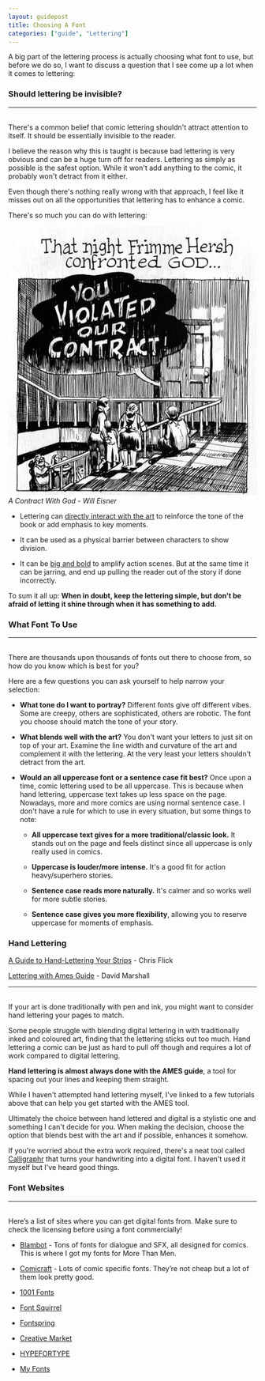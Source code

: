 ```yaml
---
layout: guidepost
title: Choosing A Font
categories: ["guide", "Lettering"]
---
```


A big part of the lettering process is actually choosing what font to use, but before we do so, I want to discuss a question that I see come up a lot when it comes to lettering:

### Should lettering be invisible?

<hr><br>
There's a common belief that comic lettering shouldn't attract attention to itself. It should be essentially invisible to the reader.

I believe the reason why this is taught is because bad lettering is very obvious and can be a huge turn off for readers. Lettering as simply as possible is the safest option. While it won't add anything to the comic, it probably won't detract from it either.

Even though there's nothing really wrong with that approach, I feel like it misses out on all the opportunities that lettering has to enhance a comic.

There's so much you can do with lettering:

![](/images/guide/eisner.jpg)
*A Contract With God - Will Eisner*

- Lettering can [directly interact with the art](https://www.instagram.com/p/Bi9tar6Br1D/) to reinforce the tone of the book or add emphasis to key moments.

- It can be used as a physical barrier between characters to show division.

- It can be [big and bold](https://www.instagram.com/p/BcXb-qpFnaa/) to amplify action scenes. But at the same time it can be jarring, and end up pulling the reader out of the story if done incorrectly.

To sum it all up: **When in doubt, keep the lettering simple, but don't be afraid of letting it shine through when it has something to add.**

### What Font To Use

<hr><br>
There are thousands upon thousands of fonts out there to choose from, so how do you know which is best for you?

Here are a few questions you can ask yourself to help narrow your selection:

- **What tone do I want to portray?** Different fonts give off different vibes. Some are creepy, others are sophisticated, others are robotic. The font you choose should match the tone of your story.

- **What blends well with the art?** You don't want your letters to just sit on top of your art. Examine the line width and curvature of the art and complement it with the lettering. At the very least your letters shouldn't detract from the art.

- **Would an all uppercase font or a sentence case fit best?** Once upon a time, comic lettering used to be all uppercase. This is because when hand lettering, uppercase text takes up less space on the page. Nowadays, more and more comics are using normal sentence case. I don't have a rule for which to use in every situation, but some things to note:

    - **All uppercase text gives for a more traditional/classic look.** It stands out on the page and feels distinct since all uppercase is only really used in comics.
    
    - **Uppercase is louder/more intense.** It's a good fit for action heavy/superhero stories.
    
    - **Sentence case reads more naturally.** It's calmer and so works well for more subtle stories.
    
    - **Sentence case gives you more flexibility**, allowing you to reserve uppercase for moments of emphasis.

### Hand Lettering

[A Guide to Hand-Lettering Your Strips](http://webcomicalliance.com/drawing/a-guide-to-hand-lettering-your-strips/) - Chris Flick

[Lettering with Ames Guide](http://www.artofthecomicbook.com/materials/lettering-amesguide.htm) - David Marshall

<hr><br>
If your art is done traditionally with pen and ink, you might want to consider hand lettering your pages to match.

Some people struggle with blending digital lettering in with traditionally inked and coloured art, finding that the lettering sticks out too much. Hand lettering a comic can be just as hard to pull off though and requires a lot of work compared to digital lettering.

**Hand lettering is almost always done with the AMES guide**, a tool for spacing out your lines and keeping them straight.

While I haven't attempted hand lettering myself, I've linked to a few tutorials above that can help you get started with the AMES tool.

Ultimately the choice between hand lettered and digital is a stylistic one and something I can't decide for you. When making the decision, choose the option that blends best with the art and if possible, enhances it somehow.

If you're worried about the extra work required, there's a neat tool called [Calligraphr](https://www.calligraphr.com/) that turns your handwriting into a digital font. I haven't used it myself but I've heard good things.

### Font Websites

<hr><br>
Here’s a list of sites where you can get digital fonts from. Make sure to check the licensing before using a font commercially!

- [Blambot](http://www.blambot.com/fonts_index.shtml) - Tons of fonts for dialogue and SFX, all designed for comics. This is where I got my fonts for More Than Men.

- [Comicraft](http://www.comicbookfonts.com/) - Lots of comic specific fonts. They’re not cheap but a lot of them look pretty good.

- [1001 Fonts](http://www.1001fonts.com/)

- [Font Squirrel](https://www.fontsquirrel.com/fonts/list/classification/comic)

- [Fontspring](https://www.fontspring.com/tag/comic)

- [Creative Market](https://creativemarket.com/fonts/)

- [HYPEFORTYPE](https://www.hypefortype.com/)

- [My Fonts](https://www.myfonts.com/fonts/)